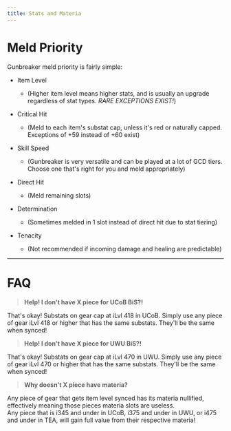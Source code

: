 ```yaml
---
title: Stats and Materia
---
```

# Meld Priority

Gunbreaker meld priority is fairly simple:

- Item Level 
  - (Higher item level means higher stats, and is usually an upgrade regardless of stat types. *RARE EXCEPTIONS EXIST!*)

- Critical Hit 
  - (Meld to each item's substat cap, unless it's red or naturally capped. Exceptions of +59 instead of +60 exist) 

- Skill Speed 
  - (Gunbreaker is very versatile and can be played at a lot of GCD tiers. Choose one that's right for you and meld appropriately)

- Direct Hit 
  - (Meld remaining slots) 

- Determination 
  - (Sometimes melded in 1 slot instead of direct hit due to stat tiering)

- Tenacity 
  - (Not recommended if incoming damage and healing are predictable)

--- 

# FAQ

> **Help! I don't have X piece for UCoB BiS?!**

That's okay! Substats on gear cap at iLvl 418 in UCoB. Simply use any piece of gear iLvl 418 or higher that has the same substats. They'll be the same when synced!

> **Help! I don't have X piece for UWU BiS?!**

That's okay! Substats on gear cap at iLvl 470 in UWU. Simply use any piece of gear iLvl 470 or higher that has the same substats. They'll be the same when synced!


> **Why doesn't X piece have materia?**

Any piece of gear that gets item level synced has its materia nullified, effectively meaning those pieces materia slots are useless.
<br>Any piece that is i345 and under in UCoB, i375 and under in UWU, or i475 and under in TEA, will gain full value from their respective materia!